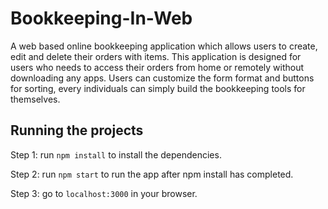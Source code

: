 # Bookkeeping-In-Web

A web based online bookkeeping application which allows users to create, edit and delete their orders with items. This application is designed for users who needs to access their orders from home or remotely without downloading any apps. Users can customize the form format and buttons for sorting, every individuals can simply build the bookkeeping tools for themselves.

## Running the projects

Step 1: run `npm install` to install the dependencies.

Step 2: run `npm start` to run the app after npm install has completed.

Step 3: go to `localhost:3000` in your browser.
